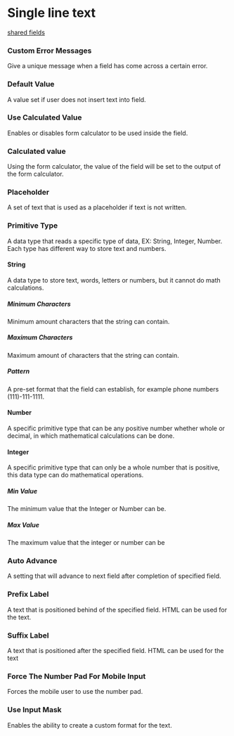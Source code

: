 # Single line text
[shared fields](/shared-inspector-components.md ':include')
### Custom Error Messages
Give a unique message when a field has come across a certain error.
### Default Value
A value set if user does not insert text into field.
### Use Calculated Value
Enables or disables form calculator to be used inside the field.
### Calculated value
Using the form calculator, the value of the field will be set to the output of the form calculator.
### Placeholder
A set of text that is used as a placeholder if text is not written.
### Primitive Type
A data type that reads a specific type of data, EX: String, Integer, Number. Each type has different way to store text and numbers.
#### String
A data type to store text, words, letters or numbers, but it cannot do math calculations.
##### Minimum Characters
Minimum amount characters that the string can contain.
##### Maximum Characters
Maximum amount of characters that the string can contain. 
##### Pattern
A pre-set format that the field can establish, for example phone numbers (111)-111-1111.
#### Number
A specific primitive type that can be any positive number whether whole or decimal, in which mathematical calculations can be done.
#### Integer
A specific primitive type that can only be a whole number that is positive, this data type can do mathematical operations.
##### Min Value
The minimum value that the Integer or Number can be.
##### Max Value
The maximum value that the integer or number can be
### Auto Advance
A setting that will advance to next field after completion of specified field.
### Prefix Label
A text that is positioned behind of the specified field. HTML can be used for the text.
### Suffix Label
A text that is positioned after the specified field. HTML can be used for the text
### Force The Number Pad For Mobile Input
Forces the mobile user to use the number pad.
### Use Input Mask
Enables the ability to create a custom format for the text.
